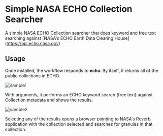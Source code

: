# Simple NASA ECHO Collection Searcher

A simple NASA ECHO Collection searcher that does keyword and free text searching against [NASA's ECHO Earth Data Clearing House] (https://api.echo.nasa.gov)

## Usage

Once installed, the workflow responds to **echo**.  By itself, it returns all of the public collections in ECHO.

![sample1](https://raw.github.com/element84/alfred2-echo/master/screenshots/sample1.png)

With arguments, it performs an ECHO keyword search (free text) against Collection metadata and shows the results.

![sample2](https://raw.github.com/element84/alfred2-echo/master/screenshots/sample2.png)

Selecting any of the results opens a browser pointing to NASA's Reverb application with the collection selected and searches for granules in that collection.

